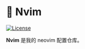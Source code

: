 # 🔧 Nvim

[![License](_icons/license.svg)](https://opensource.org/licenses/MIT)

**Nvim** 是我的 neovim 配置仓库。

